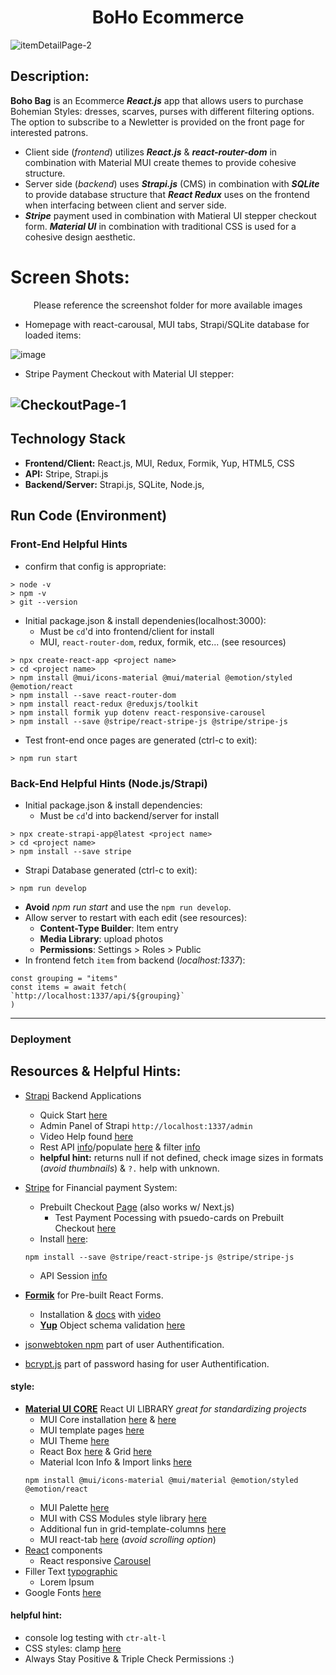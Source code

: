 <h1 align="center">BoHo Ecommerce</h1>

![itemDetailPage-2](https://github.com/Nelson00011/boho/assets/112737682/fbc2fd6d-c00a-4677-9140-851e5f0c6528)

## Description:
**Boho Bag** is an Ecommerce ***React.js*** app that allows users to purchase Bohemian Styles: dresses, scarves, purses with different filtering options. The option to subscribe to a Newletter is provided on the front page for interested patrons. 
- Client side (*frontend*) utilizes ***React.js*** & ***react-router-dom*** in combination with Material MUI create themes to provide cohesive structure. 
- Server side (*backend*) uses ***Strapi.js*** (CMS) in combination with ***SQLite*** to provide database structure that ***React Redux*** uses on the frontend when interfacing between client and server side. 
- ***Stripe*** payment used in combination with Matieral UI stepper checkout form. ***Material UI*** in combination with traditional CSS is used for a cohesive design aesthetic. 

# Screen Shots:
<p align="center">Please reference the screenshot folder for more available images</p>

- Homepage with react-carousal, MUI tabs, Strapi/SQLite database for loaded items:

![image](https://github.com/Nelson00011/boho/assets/112737682/ad72dae1-9474-4a71-b24c-175bf8341bb0)

- Stripe Payment Checkout with Material UI stepper: 

![CheckoutPage-1](https://github.com/Nelson00011/boho/assets/112737682/89c467c7-7982-45a2-a7ab-e5fb36f88672)
- 

## Technology Stack
- **Frontend/Client:** React.js, MUI, Redux, Formik, Yup, HTML5, CSS
- **API:** Stripe, Strapi.js
- **Backend/Server:** Strapi.js, SQLite, Node.js,  

## Run Code (Environment)

### Front-End Helpful Hints 
- confirm that config is appropriate:
```
> node -v
> npm -v
> git --version
```

- Initial package.json & install dependenies(localhost:3000):
    - Must be `cd`'d into frontend/client for install
    - MUI, `react-router-dom`, redux, formik, etc... (see resources)
```
> npx create-react-app <project name>
> cd <project name>
> npm install @mui/icons-material @mui/material @emotion/styled @emotion/react
> npm install --save react-router-dom
> npm install react-redux @reduxjs/toolkit
> npm install formik yup dotenv react-responsive-carousel
> npm install --save @stripe/react-stripe-js @stripe/stripe-js
```
- Test front-end once pages are generated (ctrl-c to exit):
```
> npm run start
```

### Back-End Helpful Hints (Node.js/Strapi)
- Initial package.json & install dependencies:
    - Must be `cd`'d into backend/server for install
```
> npx create-strapi-app@latest <project name>
> cd <project name>
> npm install --save stripe
```
- Strapi Database generated (ctrl-c to exit):
```
> npm run develop
```
- **Avoid** *npm run start* and use the `npm run develop`. 
- Allow server to restart with each edit (see resources): 
    - **Content-Type Builder**: Item entry
    - **Media Library**: upload photos
    - **Permissions**: Settings > Roles > Public 
- In frontend fetch `item` from backend (*localhost:1337*):
```
const grouping = "items"
const items = await fetch(
`http://localhost:1337/api/${grouping}`
)
```
--------------------------
### Deployment

## Resources & Helpful Hints:
- [Strapi](https://strapi.io/) Backend Applications
    - Quick Start [here](https://docs.strapi.io/dev-docs/quick-start)
    - Admin Panel of Strapi `http://localhost:1337/admin`
    - Video Help found [here](https://www.youtube.com/watch?v=gB8HRpIAE3o)
    - Rest API [info](https://docs.strapi.io/dev-docs/api/rest)/populate [here](https://docs.strapi.io/dev-docs/api/rest/populate-select) & filter [info](https://docs.strapi.io/dev-docs/api/rest/filters-locale-publication)
    - **helpful hint:** returns null if not defined, check image sizes in formats (*avoid thumbnails*) & `?.` help with unknown. 

- [Stripe](https://stripe.com/?utm_campaign=paid_brand-US_Search_Brand_Stripe_Control-1803852691&utm_medium=cpc&utm_source=google&ad_content=604030746212&utm_term=stripe&utm_matchtype=p&utm_adposition=&utm_device=c&gclid=CjwKCAjwxr2iBhBJEiwAdXECw9BcpcbVI09UivWmp_SZ3W3uapO6fPcNs-CDILBhvUHbqb-q9eeMwhoCjDsQAvD_BwE) for Financial payment System: 
    - Prebuilt Checkout [Page](https://stripe.com/docs/checkout/quickstart?client=react) (also works w/ Next.js)
       - Test Payment Pocessing with psuedo-cards on Prebuilt Checkout [here](https://stripe.com/docs/checkout/quickstart?client=react)
    - Install [here](https://stripe.com/docs/stripe-js/react): 
    ```
    npm install --save @stripe/react-stripe-js @stripe/stripe-js
    ```
    - API Session [info](https://stripe.com/docs/api/checkout/sessions/create)
 
- **[Formik](https://formik.org/)** for Pre-built React Forms.
    - Installation & [docs](https://formik.org/docs/overview#installation) with [video](https://www.youtube.com/watch?v=oiNtnehlaTo)
    - **[Yup](https://www.npmjs.com/package/yup)** Object schema validation [here](https://formik.org/docs/guides/validation)

- [jsonwebtoken npm](https://www.npmjs.com/package/jsonwebtoken) part of user Authentification. 
- [bcrypt.js](https://www.npmjs.com/package/bcryptjs) part of password hasing for user Authentification. 


#### **style:** 
- **[Material UI CORE](https://mui.com/)** React UI LIBRARY *great for standardizing projects*
    - MUI Core installation [here](https://www.npmjs.com/package/@mui/material) & [here](https://mui.com/material-ui/getting-started/installation/)
    - MUI template pages [here](https://mui.com/material-ui/getting-started/templates/)
    - MUI Theme [here](https://mui.com/material-ui/customization/theming/)
    - React Box [here](https://mui.com/material-ui/react-box/) & Grid [here](https://mui.com/material-ui/react-grid/)
    - Material Icon Info & Import links [here](https://mui.com/material-ui/material-icons/)
    ```
    npm install @mui/icons-material @mui/material @emotion/styled @emotion/react
    ```
    - MUI Palette [here](https://mui.com/material-ui/customization/palette/)
    - MUI with CSS Modules style library [here](https://mui.com/material-ui/guides/interoperability/)
    - Additional fun in grid-template-columns [here](https://developer.mozilla.org/en-US/docs/Web/CSS/grid-template-columns)
    - MUI react-tab [here](https://mui.com/material-ui/react-tabs/) (*avoid scrolling option*)
- [React](https://react.dev/) components
    - React responsive [Carousel](https://www.npmjs.com/package/react-responsive-carousel)
- Filler Text [typographic](https://generator.lorem-ipsum.info/)
    - Lorem Ipsum 
- Google Fonts [here](https://fonts.google.com/)

#### **helpful hint:** 
- console log testing with `ctr-alt-l` 
- CSS styles: clamp [here](https://developer.mozilla.org/en-US/docs/Web/CSS/clamp)
- Always Stay Positive & Triple Check Permissions :)


<!-- 
### TODO stx: 
Future Structure (stx):
- PAGES: Clothing Page, Accessories: Scarves, Jewelry, etc...
    - Terms & Conditions
    - Privacy Page
    - userAuth/Login Page (firebase <3)
        - NavBar login/signup vs logout 
        - Authentification page (login vs signup)
    - Confirmation vs Failure Page.
- ItemDetails: 
    - Reviews generation on Strapi,
    - Componenet to Iterate Reviews Through in Tab: make it a 3x limit?  
    - Prev/Next useNavigate through params items. 
    - Carousel for Related Products(set cap to higher than 4 items) previous next buttons based on current params (home at end or infinite loop?), 
    - WishList has to change color of heart & add to user profile
- Item Component: image changes slightly on hover to new image? do i want to find new image? 
- Sendgrid Twilio server for subscription for Ecommerce site & Serial Newsletters
- MUI sign-up/login page based on the template from [here](https://mui.com/store/sign-in/) w/Firebase
- WISHLIST: for logged in users. 
- Primary Colors: Green/Blue Bohemian themes. 
- HomePage: functionality to Holday Sale item (link to new items only, etc..)Add Validation to FORM requirements. 
-->